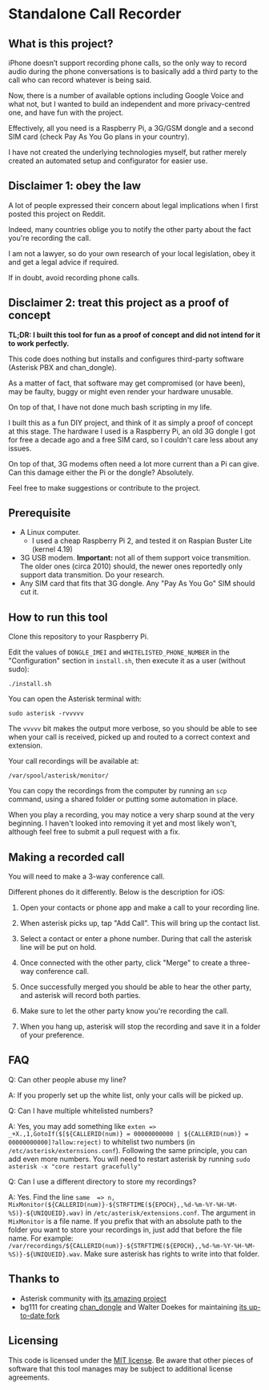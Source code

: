 # Standalone Call Recorder

## What is this project?

iPhone doesn’t support recording phone calls, so the only way to record audio during the phone conversations is to basically add a third party to the call who can record whatever is being said.

Now, there is a number of available options including Google Voice and what not, but I wanted to build an independent and more privacy-centred one, and have fun with the project.

Effectively, all you need is a Raspberry Pi, a 3G/GSM dongle and a second SIM card (check Pay As You Go plans in your country).

I have not created the underlying technologies myself, but rather merely created an automated setup and configurator for easier use.

## Disclaimer 1: obey the law

A lot of people expressed their concern about legal implications when I first posted this project on Reddit.

Indeed, many countries oblige you to notify the other party about the fact you're recording the call.

I am not a lawyer, so do your own research of your local legislation, obey it and get a legal advice if required.

If in doubt, avoid recording phone calls.

## Disclaimer 2: treat this project as a proof of concept

**TL;DR: I built this tool for fun as a proof of concept and did not intend for it to work perfectly.**

This code does nothing but installs and configures third-party software (Asterisk PBX and chan_dongle).

As a matter of fact, that software may get compromised (or have been), may be faulty, buggy or might even render your hardware unusable.

On top of that, I have not done much bash scripting in my life.

I built this as a fun DIY project, and think of it as simply a proof of concept at this stage. The hardware I used is a Raspberry Pi, an old 3G dongle I got for free a decade ago and a free SIM card, so I couldn't care less about any issues.

On top of that, 3G modems often need a lot more current than a Pi can give. Can this damage either the Pi or the dongle? Absolutely.

Feel free to make suggestions or contribute to the project.

## Prerequisite

* A Linux computer.
    * I used a cheap Raspberry Pi 2, and tested it on Raspian Buster Lite (kernel 4.19)
* 3G USB modem. **Important:** not all of them support voice transmition. The older ones (circa 2010) should, the newer ones reportedly only support data transmition. Do your research.
* Any SIM card that fits that 3G dongle. Any "Pay As You Go" SIM should cut it.

## How to run this tool

Clone this repository to your Raspberry Pi.

Edit the values of `DONGLE_IMEI` and `WHITELISTED_PHONE_NUMBER` in the "Configuration" section in `install.sh`, then execute it as a user (without sudo):

```
./install.sh
```

You can open the Asterisk terminal with:

```
sudo asterisk -rvvvvv
```

The `vvvvv` bit makes the output more verbose, so you should be able to see when your call is received, picked up and routed to a correct context and extension.

Your call recordings will be available at: 

```
/var/spool/asterisk/monitor/
```

You can copy the recordings from the computer by running an `scp` command, using a shared folder or putting some automation in place. 

When you play a recording, you may notice a very sharp sound at the very beginning. I haven't looked into removing it yet and most likely won't, although feel free to submit a pull request with a fix.

## Making a recorded call

You will need to make a 3-way conference call.

Different phones do it differently. Below is the description for iOS:

1. Open your contacts or phone app and make a call to your recording line.

2. When asterisk picks up, tap "Add Call". This will bring up the contact list.

3. Select a contact or enter a phone number. During that call the asterisk line will be put on hold.

4. Once connected with the other party, click "Merge" to create a three-way conference call.

5. Once successfully merged you should be able to hear the other party, and asterisk will record both parties.

6. Make sure to let the other party know you're recording the call.

7. When you hang up, asterisk will stop the recording and save it in a folder of your preference.

## FAQ

Q: Can other people abuse my line?

A: If you properly set up the white list, only your calls will be picked up.

Q: Can I have multiple whitelisted numbers?

A: Yes, you may add something like ```exten => _+X.,1,GotoIf($[${CALLERID(num)} = 00000000000 | ${CALLERID(num)} = 00000000000]?allow:reject)``` to whitelist two numbers (in `/etc/asterisk/externsions.conf`). Following the same principle, you can add even more numbers. You will need to restart asterisk by running ```sudo asterisk -x "core restart gracefully"```

Q: Can I use a different directory to store my recordings?

A: Yes. Find the line ```same  => n, MixMonitor(${CALLERID(num)}-${STRFTIME(${EPOCH},,%d-%m-%Y-%H-%M-%S)}-${UNIQUEID}.wav)``` in `/etc/asterisk/extensions.conf`. The argument in `MixMonitor` is a file name. If you prefix that with an absolute path to the folder you want to store your recordings in, just add that before the file name. For example: `/var/recordings/${CALLERID(num)}-${STRFTIME(${EPOCH},,%d-%m-%Y-%H-%M-%S)}-${UNIQUEID}.wav`. Make sure asterisk has rights to write into that folder.


## Thanks to
* Asterisk community with [its amazing project](https://github.com/asterisk/asterisk)
* bg111 for creating [chan_dongle](https://github.com/bg111/asterisk-chan-dongle) and Walter Doekes for maintaining [its up-to-date fork](https://github.com/wdoekes/asterisk-chan-dongle)

## Licensing

This code is licensed under the [MIT license](./LICENSE). Be aware that other pieces of software that this tool manages may be subject to additional license agreements.
